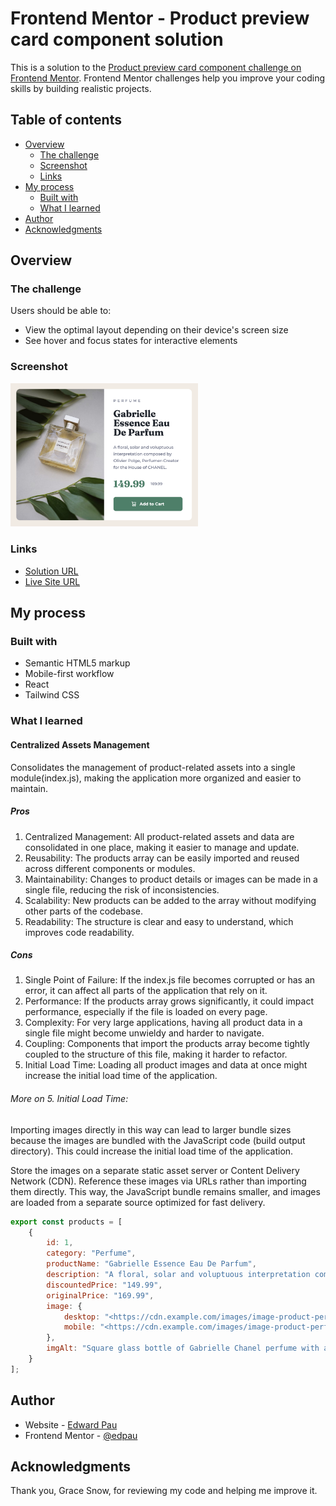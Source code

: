 # Frontend Mentor - Product preview card component solution

This is a solution to the [Product preview card component challenge on Frontend Mentor](https://www.frontendmentor.io/challenges/product-preview-card-component-GO7UmttRfa). Frontend Mentor challenges help you improve your coding skills by building realistic projects. 

## Table of contents

- [Overview](#overview)
  - [The challenge](#the-challenge)
  - [Screenshot](#screenshot)
  - [Links](#links)
- [My process](#my-process)
  - [Built with](#built-with)
  - [What I learned](#what-i-learned)
- [Author](#author)
- [Acknowledgments](#acknowledgments)

## Overview

### The challenge

Users should be able to:

- View the optimal layout depending on their device's screen size
- See hover and focus states for interactive elements

### Screenshot
<img src="./src/assets/images/screenshot.png" alt="Screenshot" width="300"/>

### Links

- [Solution URL](https://github.com/edpau/fm_product_preview_card_component)
- [Live Site URL](https://edpau.github.io/fm_product_preview_card_component/)

## My process

### Built with

- Semantic HTML5 markup
- Mobile-first workflow
- React
- Tailwind CSS

### What I learned

#### Centralized Assets Management

Consolidates the management of product-related assets into a single module(index.js), making the application more organized and easier to maintain.

##### Pros
1. Centralized Management: All product-related assets and data are consolidated in one place, making it easier to manage and update.
2. Reusability: The products array can be easily imported and reused across different components or modules.
3. Maintainability: Changes to product details or images can be made in a single file, reducing the risk of inconsistencies.
4. Scalability: New products can be added to the array without modifying other parts of the codebase.
5. Readability: The structure is clear and easy to understand, which improves code readability.

##### Cons
1. Single Point of Failure: If the index.js file becomes corrupted or has an error, it can affect all parts of the application that rely on it.
2. Performance: If the products array grows significantly, it could impact performance, especially if the file is loaded on every page.
3. Complexity: For very large applications, having all product data in a single file might become unwieldy and harder to navigate.
4. Coupling: Components that import the products array become tightly coupled to the structure of this file, making it harder to refactor.
5. Initial Load Time: Loading all product images and data at once might increase the initial load time of the application.

###### More on 5. Initial Load Time:
Importing images directly in this way can lead to larger bundle sizes because the images are bundled with the JavaScript code (build output directory). This could increase the initial load time of the application.

Store the images on a separate static asset server or Content Delivery Network (CDN). Reference these images via URLs rather than importing them directly. This way, the JavaScript bundle remains smaller, and images are loaded from a separate source optimized for fast delivery.

```js
export const products = [
    {
        id: 1,
        category: "Perfume",
        productName: "Gabrielle Essence Eau De Parfum",
        description: "A floral, solar and voluptuous interpretation composed by Olivier Polge, Perfumer-Creator for the House of CHANEL.",
        discountedPrice: "149.99",
        originalPrice: "169.99",
        image: {
            desktop: "<https://cdn.example.com/images/image-product-perfume-desktop.jpg>",
            mobile: "<https://cdn.example.com/images/image-product-perfume-mobile.jpg>",
        },
        imgAlt: "Square glass bottle of Gabrielle Chanel perfume with a sleek gold cap, placed beside green leaves on a neutral surface.",
    }
];
```

## Author
- Website - [Edward Pau](https://www.edpau.me)
- Frontend Mentor - [@edpau](https://www.frontendmentor.io/profile/edpau)

## Acknowledgments
Thank you, Grace Snow, for reviewing my code and helping me improve it.